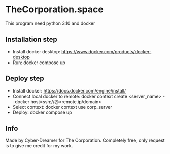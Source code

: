 # TheCorporation.space

This program need python 3.10 and docker

## Installation step

-  Install docker desktop: https://www.docker.com/products/docker-desktop
-  Run: docker compose up

## Deploy step

-  Install docker: https://docs.docker.com/engine/install/
-  Connect local docker to remote: docker context create <server_name> --docker host=ssh://<username>@<remote.ip/domain>
-  Select context: docker context use corp_server   
-  Deploy: docker compose up

## Info
Made by Cyber-Dreamer for The Corporation. Completely free, only request is to give me credit for my work.


